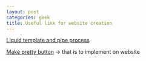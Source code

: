 ```yaml
---
layout: post
categories: geek
title: Useful link for website creation
---
```


[Liquid template and pipe process](https://shopify.github.io/liquid/filters/join/)

[Make pretty button](https://fvsch.com/styling-buttons) -> that is to implement on website
